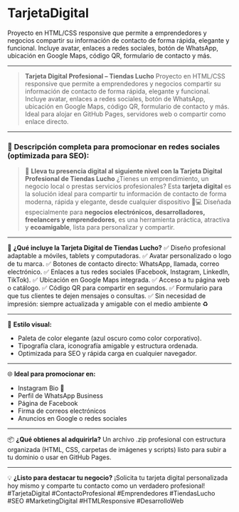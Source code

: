 # TarjetaDigital
Proyecto en HTML/CSS responsive que permite a emprendedores y negocios compartir su información de contacto de forma rápida, elegante y funcional. Incluye avatar, enlaces a redes sociales, botón de WhatsApp, ubicación en Google Maps, código QR, formulario de contacto y más.

---

> **Tarjeta Digital Profesional – Tiendas Lucho**
> Proyecto en HTML/CSS responsive que permite a emprendedores y negocios compartir su información de contacto de forma rápida, elegante y funcional. Incluye avatar, enlaces a redes sociales, botón de WhatsApp, ubicación en Google Maps, código QR, formulario de contacto y más.
> Ideal para alojar en GitHub Pages, servidores web o compartir como enlace directo.

---

### 📢 **Descripción completa para promocionar en redes sociales (optimizada para SEO):**

> 🚀 **Lleva tu presencia digital al siguiente nivel con la Tarjeta Digital Profesional de Tiendas Lucho**
> ¿Tienes un emprendimiento, un negocio local o prestas servicios profesionales? Esta **tarjeta digital** es la solución ideal para compartir tu información de contacto de forma moderna, rápida y elegante, desde cualquier dispositivo 📱💻
> Diseñada especialmente para **negocios electrónicos, desarrolladores, freelancers y emprendedores**, es una herramienta práctica, atractiva y **ecoamigable**, lista para personalizar y compartir.

---

🔹 **¿Qué incluye la Tarjeta Digital de Tiendas Lucho?**
✅ Diseño profesional adaptable a móviles, tablets y computadoras.
✅ Avatar personalizado o logo de tu marca.
✅ Botones de contacto directo: WhatsApp, llamada, correo electrónico.
✅ Enlaces a tus redes sociales (Facebook, Instagram, LinkedIn, TikTok).
✅ Ubicación en Google Maps integrada.
✅ Acceso a tu página web o catálogo.
✅ Código QR para compartir en segundos.
✅ Formulario para que tus clientes te dejen mensajes o consultas.
✅ Sin necesidad de impresión: siempre actualizada y amigable con el medio ambiente ♻️

---

🎨 **Estilo visual:**

* Paleta de color elegante (azul oscuro como color corporativo).
* Tipografía clara, iconografía amigable y estructura ordenada.
* Optimizada para SEO y rápida carga en cualquier navegador.

---

🌐 **Ideal para promocionar en:**

* Instagram Bio 🔗
* Perfil de WhatsApp Business
* Página de Facebook
* Firma de correos electrónicos
* Anuncios en Google o redes sociales

---

📦 **¿Qué obtienes al adquirirla?**
Un archivo .zip profesional con estructura organizada (HTML, CSS, carpetas de imágenes y scripts) listo para subir a tu dominio o usar en GitHub Pages.

---

💡 **¿Listo para destacar tu negocio?**
¡Solicita tu tarjeta digital personalizada hoy mismo y comparte tu contacto como un verdadero profesional!
\#TarjetaDigital #ContactoProfesional #Emprendedores #TiendasLucho #SEO #MarketingDigital #HTMLResponsive #DesarrolloWeb

